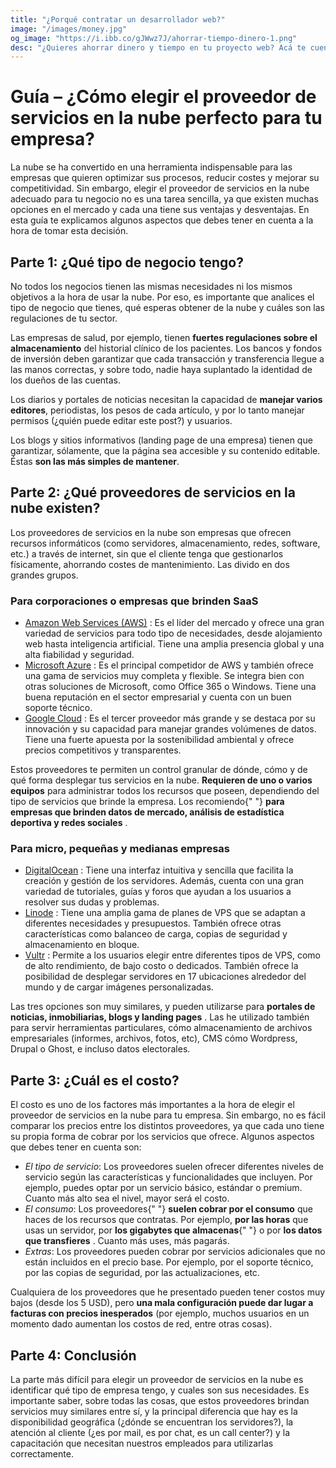 ```yaml
---
title: "¿Porqué contratar un desarrollador web?"
image: "/images/money.jpg"
og_image: "https://i.ibb.co/gJWwz7J/ahorrar-tiempo-dinero-1.png"
desc: "¿Quieres ahorrar dinero y tiempo en tu proyecto web? Acá te cuento porqué contratar a un desarrollador profesional te garantizará calidad y eficiencia."
---
```

# Guía – ¿Cómo elegir el proveedor de servicios en la nube perfecto para tu empresa?

La nube se ha convertido en una herramienta indispensable para las empresas que
quieren optimizar sus procesos, reducir costes y mejorar su competitividad. Sin
embargo, elegir el proveedor de servicios en la nube adecuado para tu negocio no
es una tarea sencilla, ya que existen muchas opciones en el mercado y cada una
tiene sus ventajas y desventajas. En esta guía te explicamos algunos aspectos
que debes tener en cuenta a la hora de tomar esta decisión.

## Parte 1: ¿Qué tipo de negocio tengo?

No todos los negocios tienen las mismas necesidades ni los mismos objetivos a la
hora de usar la nube. Por eso, es importante que analices el tipo de negocio que
tienes, qué esperas obtener de la nube y cuáles son las regulaciones de tu
sector.

Las empresas de salud, por ejemplo, tienen **fuertes regulaciones sobre el
almacenamiento** del historial clínico de los pacientes. Los bancos y fondos de
inversión deben garantizar que cada transacción y transferencia llegue a las
manos correctas, y sobre todo, nadie haya suplantado la identidad de los dueños
de las cuentas.

Los diarios y portales de noticias necesitan la capacidad de **manejar
varios editores**, periodistas, los pesos de cada artículo, y por lo tanto
manejar permisos (¿quién puede editar este post?) y usuarios.

Los blogs y sitios informativos (landing page de una empresa) tienen que
garantizar, sólamente, que la página sea accesible y su contenido editable.
Éstas **son las más simples de mantener**.

## Parte 2: ¿Qué proveedores de servicios en la nube existen?

Los proveedores de servicios en la nube son empresas que ofrecen recursos
informáticos (como servidores, almacenamiento, redes, software, etc.) a través
de internet, sin que el cliente tenga que gestionarlos físicamente, ahorrando
costes de mantenimiento. Las divido en dos grandes grupos.

### Para corporaciones o empresas que brinden SaaS

*   [Amazon Web Services (AWS)](https://aws.amazon.com/es/) : Es el líder del
    mercado y ofrece una gran variedad de servicios para todo tipo de
    necesidades, desde alojamiento web hasta inteligencia artificial. Tiene una
    amplia presencia global y una alta fiabilidad y seguridad.
*   [Microsoft Azure](https://azure.microsoft.com/es-es) : Es el principal
    competidor de AWS y también ofrece una gama de servicios muy completa y
    flexible. Se integra bien con otras soluciones de Microsoft, como Office 365
    o Windows. Tiene una buena reputación en el sector empresarial y cuenta con
    un buen soporte técnico.
*   [Google Cloud](https://cloud.google.com/?hl=es) : Es el tercer proveedor más
    grande y se destaca por su innovación y su capacidad para manejar grandes
    volúmenes de datos. Tiene una fuerte apuesta por la sostenibilidad ambiental
    y ofrece precios competitivos y transparentes.

Estos proveedores te permiten un control granular de dónde, cómo y de qué forma
desplegar tus servicios en la nube. **Requieren de uno o varios equipos** para
administrar todos los recursos que poseen, dependiendo del tipo de servicios que
brinde la empresa. Los recomiendo{" "} **para empresas que brinden datos de
mercado, análisis de estadística deportiva y redes sociales** .

### Para micro, pequeñas y medianas empresas

*   [DigitalOcean](https://www.digitalocean.com/) : Tiene una interfaz intuitiva
    y sencilla que facilita la creación y gestión de los servidores. Además,
    cuenta con una gran variedad de tutoriales, guías y foros que ayudan a los
    usuarios a resolver sus dudas y problemas.
*   [Linode](https://www.linode.com/es/) : Tiene una amplia gama de planes de
    VPS que se adaptan a diferentes necesidades y presupuestos. También ofrece
    otras características como balanceo de carga, copias de seguridad y
    almacenamiento en bloque.
*   [Vultr](https://www.linode.com/es/) : Permite a los usuarios elegir entre
    diferentes tipos de VPS, como de alto rendimiento, de bajo costo o
    dedicados. También ofrece la posibilidad de desplegar servidores en 17
    ubicaciones alrededor del mundo y de cargar imágenes personalizadas.

Las tres opciones son muy similares, y pueden utilizarse para **portales de
noticias, inmobiliarias, blogs y landing pages** . Las he utilizado también para
servir herramientas particulares, cómo almacenamiento de archivos empresariales
(informes, archivos, fotos, etc), CMS cómo Wordpress, Drupal o Ghost, e incluso
datos electorales.

## Parte 3: ¿Cuál es el costo?

El costo es uno de los factores más importantes a la hora de elegir el proveedor
de servicios en la nube para tu empresa. Sin embargo, no es fácil comparar los
precios entre los distintos proveedores, ya que cada uno tiene su propia forma
de cobrar por los servicios que ofrece. Algunos aspectos que debes tener en
cuenta son:

*   _El tipo de servicio_: Los proveedores suelen ofrecer diferentes niveles de
    servicio según las características y funcionalidades que incluyen. Por
    ejemplo, puedes optar por un servicio básico, estándar o premium. Cuanto más
    alto sea el nivel, mayor será el costo.
*   _El consumo_: Los proveedores{" "} **suelen cobrar por el consumo** que
    haces de los recursos que contratas. Por ejemplo, **por las horas** que usas
    un servidor, por **los gigabytes que almacenas**{" "} o por **los datos que
    transfieres** . Cuanto más uses, más pagarás.
*   _Extras_: Los proveedores pueden cobrar por servicios adicionales que no
    están incluidos en el precio base. Por ejemplo, por el soporte técnico, por
    las copias de seguridad, por las actualizaciones, etc.

Cualquiera de los proveedores que he presentado pueden tener costos muy bajos
(desde los 5 USD), pero **una mala configuración puede dar lugar a facturas
con precios inesperados** (por ejemplo, muchos usuarios en un momento dado
aumentan los costos de red, entre otras cosas).

## Parte 4: Conclusión

La parte más difícil para elegir un proveedor de servicios en la nube es
identificar qué tipo de empresa tengo, y cuales son sus necesidades. Es
importante saber, sobre todas las cosas, que estos proveedores brindan servicios
muy similares entre sí, y la principal diferencia que hay es la disponibilidad
geográfica (¿dónde se encuentran los servidores?), la atención al cliente (¿es
por mail, es por chat, es un call center?) y la capacitación que necesitan
nuestros empleados para utilizarlas correctamente.